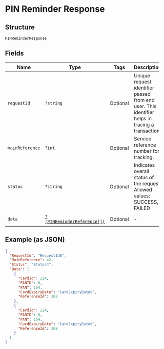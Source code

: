 
# PIN Reminder Response

## Structure

`PINReminderResponse`

## Fields

| Name | Type | Tags | Description | Getter | Setter |
|  --- | --- | --- | --- | --- | --- |
| `requestId` | `?string` | Optional | Unique request identifier passed from end user. This identifier helps in tracing a transaction | getRequestId(): ?string | setRequestId(?string requestId): void |
| `mainReference` | `?int` | Optional | Service reference number for tracking. | getMainReference(): ?int | setMainReference(?int mainReference): void |
| `status` | `?string` | Optional | Indicates overall status of the request. Allowed values: SUCCESS, FAILED | getStatus(): ?string | setStatus(?string status): void |
| `data` | [`?(PINReminderReference[])`](../../doc/models/pin-reminder-reference.md) | Optional | - | getData(): ?array | setData(?array data): void |

## Example (as JSON)

```json
{
  "RequestId": "RequestId8",
  "MainReference": 42,
  "Status": "Status4",
  "Data": [
    {
      "CardId": 224,
      "PANID": 0,
      "PAN": 154,
      "CardExpiryDate": "CardExpiryDate6",
      "ReferenceId": 108
    },
    {
      "CardId": 224,
      "PANID": 0,
      "PAN": 154,
      "CardExpiryDate": "CardExpiryDate6",
      "ReferenceId": 108
    }
  ]
}
```


